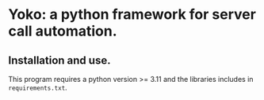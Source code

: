 # Yoko: a python framework for server call automation.

## Installation and use.
This program requires a python version >= 3.11 and the libraries includes in `requirements.txt`.